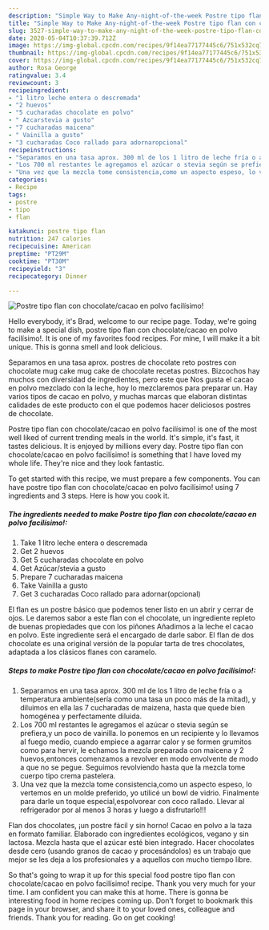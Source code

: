 ```yaml
---
description: "Simple Way to Make Any-night-of-the-week Postre tipo flan con chocolate/cacao en polvo facilísimo!"
title: "Simple Way to Make Any-night-of-the-week Postre tipo flan con chocolate/cacao en polvo facilísimo!"
slug: 3527-simple-way-to-make-any-night-of-the-week-postre-tipo-flan-con-chocolate-cacao-en-polvo-facilisimo
date: 2020-05-04T10:37:39.712Z
image: https://img-global.cpcdn.com/recipes/9f14ea77177445c6/751x532cq70/postre-tipo-flan-con-chocolatecacao-en-polvo-facilisimo-recipe-main-photo.jpg
thumbnail: https://img-global.cpcdn.com/recipes/9f14ea77177445c6/751x532cq70/postre-tipo-flan-con-chocolatecacao-en-polvo-facilisimo-recipe-main-photo.jpg
cover: https://img-global.cpcdn.com/recipes/9f14ea77177445c6/751x532cq70/postre-tipo-flan-con-chocolatecacao-en-polvo-facilisimo-recipe-main-photo.jpg
author: Rosa George
ratingvalue: 3.4
reviewcount: 3
recipeingredient:
- "1 litro leche entera o descremada"
- "2 huevos"
- "5 cucharadas chocolate en polvo"
- " Azcarstevia a gusto"
- "7 cucharadas maicena"
- " Vainilla a gusto"
- "3 cucharadas Coco rallado para adornaropcional"
recipeinstructions:
- "Separamos en una tasa aprox. 300 ml de los 1 litro de leche fría o a temperatura ambiente(sería como una tasa un poco más de la mitad), y diluimos en ella las 7 cucharadas de maizena, hasta que quede bien homogénea y perfectamente diluida."
- "Los 700 ml restantes le agregamos el azúcar o stevia según se prefiera,y un poco de vainilla. lo ponemos en un recipiente y lo llevamos al fuego medio, cuando empiece a agarrar calor y se formen grumitos como para hervir, le echamos la mezcla preparada con maicena y 2 huevos,entonces comenzamos a revolver en modo envolvente de modo a que no se pegue. Seguimos revolviendo hasta que la mezcla tome cuerpo tipo crema pastelera."
- "Una vez que la mezcla tome consistencia,como un aspecto espeso, lo vertemos en un molde preferido, yo utilicé un bowl de vidrio. Finalmente para darle un toque especial,espolvorear con coco rallado. Llevar al refrigerador por al menos 3 horas y luego a disfrutarlo!!!"
categories:
- Recipe
tags:
- postre
- tipo
- flan

katakunci: postre tipo flan 
nutrition: 247 calories
recipecuisine: American
preptime: "PT29M"
cooktime: "PT30M"
recipeyield: "3"
recipecategory: Dinner

---
```



![Postre tipo flan con chocolate/cacao en polvo facilísimo!](https://img-global.cpcdn.com/recipes/9f14ea77177445c6/751x532cq70/postre-tipo-flan-con-chocolatecacao-en-polvo-facilisimo-recipe-main-photo.jpg)

Hello everybody, it's Brad, welcome to our recipe page. Today, we're going to make a special dish, postre tipo flan con chocolate/cacao en polvo facilísimo!. It is one of my favorites food recipes. For mine, I will make it a bit unique. This is gonna smell and look delicious.

Separamos en una tasa aprox. postres de chocolate reto postres con chocolate mug cake mug cake de chocolate recetas postres. Bizcochos hay muchos con diversidad de ingredientes, pero este que Nos gusta el cacao en polvo mezclado con la leche, hoy lo mezclaremos para preparar un. Hay varios tipos de cacao en polvo, y muchas marcas que elaboran distintas calidades de este producto con el que podemos hacer deliciosos postres de chocolate.

Postre tipo flan con chocolate/cacao en polvo facilísimo! is one of the most well liked of current trending meals in the world. It's simple, it's fast, it tastes delicious. It is enjoyed by millions every day. Postre tipo flan con chocolate/cacao en polvo facilísimo! is something that I have loved my whole life. They're nice and they look fantastic.


To get started with this recipe, we must prepare a few components. You can have postre tipo flan con chocolate/cacao en polvo facilísimo! using 7 ingredients and 3 steps. Here is how you cook it.

<!--inarticleads1-->

##### The ingredients needed to make Postre tipo flan con chocolate/cacao en polvo facilísimo!:

1. Take 1 litro leche entera o descremada
1. Get 2 huevos
1. Get 5 cucharadas chocolate en polvo
1. Get  Azúcar/stevia a gusto
1. Prepare 7 cucharadas maicena
1. Take  Vainilla a gusto
1. Get 3 cucharadas Coco rallado para adornar(opcional)


El flan es un postre básico que podemos tener listo en un abrir y cerrar de ojos. Le daremos sabor a este flan con el chocolate, un ingrediente repleto de buenas propiedades que con los piñones Añadimos a la leche el cacao en polvo. Este ingrediente será el encargado de darle sabor. El flan de dos chocolate es una original versión de la popular tarta de tres chocolates, adaptada a los clásicos flanes con caramelo. 

<!--inarticleads2-->

##### Steps to make Postre tipo flan con chocolate/cacao en polvo facilísimo!:

1. Separamos en una tasa aprox. 300 ml de los 1 litro de leche fría o a temperatura ambiente(sería como una tasa un poco más de la mitad), y diluimos en ella las 7 cucharadas de maizena, hasta que quede bien homogénea y perfectamente diluida.
1. Los 700 ml restantes le agregamos el azúcar o stevia según se prefiera,y un poco de vainilla. lo ponemos en un recipiente y lo llevamos al fuego medio, cuando empiece a agarrar calor y se formen grumitos como para hervir, le echamos la mezcla preparada con maicena y 2 huevos,entonces comenzamos a revolver en modo envolvente de modo a que no se pegue. Seguimos revolviendo hasta que la mezcla tome cuerpo tipo crema pastelera.
1. Una vez que la mezcla tome consistencia,como un aspecto espeso, lo vertemos en un molde preferido, yo utilicé un bowl de vidrio. Finalmente para darle un toque especial,espolvorear con coco rallado. Llevar al refrigerador por al menos 3 horas y luego a disfrutarlo!!!


Flan dos chocolates, ¡un postre fácil y sin horno! Cacao en polvo a la taza en formato familiar. Elaborado con ingredientes ecológicos, vegano y sin lactosa. Mezcla hasta que el azúcar esté bien integrado. Hacer chocolates desde cero (usando granos de cacao y procesándolos) es un trabajo que mejor se les deja a los profesionales y a aquellos con mucho tiempo libre. 

So that's going to wrap it up for this special food postre tipo flan con chocolate/cacao en polvo facilísimo! recipe. Thank you very much for your time. I am confident you can make this at home. There is gonna be interesting food in home recipes coming up. Don't forget to bookmark this page in your browser, and share it to your loved ones, colleague and friends. Thank you for reading. Go on get cooking!
